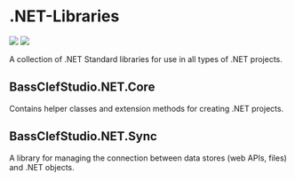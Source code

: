 # .NET-Libraries
![](https://github.com/bassclefstudio/.NET-Libraries/workflows/.NET%20Core%20Build,%20Test,%20and%20Pack/badge.svg)
![](https://github.com/bassclefstudio/.NET-Libraries/workflows/.NET%20Core%20Build%20and%20Test/badge.svg)

A collection of .NET Standard libraries for use in all types of .NET projects.
## BassClefStudio.NET.Core
Contains helper classes and extension methods for creating .NET projects.
## BassClefStudio.NET.Sync
A library for managing the connection between data stores (web APIs, files) and .NET objects.
